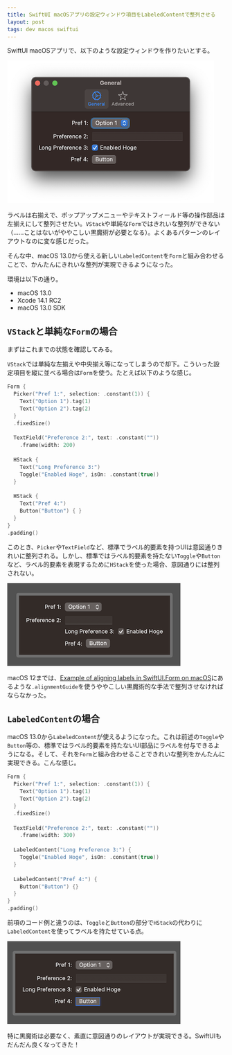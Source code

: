 ```yaml
---
title: SwiftUI macOSアプリの設定ウィンドウ項目をLabeledContentで整列させる
layout: post
tags: dev macos swiftui
---
```


SwiftUI macOSアプリで、以下のような設定ウィンドウを作りたいとする。

![](/blog/img/20221031/setting-window.png)

ラベルは右揃えで、ポップアップメニューやテキストフィールド等の操作部品は左揃えにして整列させたい。`VStack`や単純な`Form`ではきれいな整列ができない（……ことはないがややこしい黒魔術が必要となる）。よくあるパターンのレイアウトなのに変な感じだった。

そんな中、macOS 13.0から使える新しい`LabeledContent`を`Form`と組み合わせることで、かんたんにきれいな整列が実現できるようになった。

環境は以下の通り。
- macOS 13.0
- Xcode 14.1 RC2
- macOS 13.0 SDK

## `VStack`と単純な`Form`の場合

まずはこれまでの状態を確認してみる。

`VStack`では単純な左揃えや中央揃え等になってしまうので却下。こういった設定項目を縦に並べる場合は`Form`を使う。たとえば以下のような感じ。

```swift
Form {
  Picker("Pref 1:", selection: .constant(1)) {
    Text("Option 1").tag(1)
    Text("Option 2").tag(2)
  }
  .fixedSize()

  TextField("Preference 2:", text: .constant(""))
    .frame(width: 200)

  HStack {
    Text("Long Preference 3:")
    Toggle("Enabled Hoge", isOn: .constant(true))
  }

  HStack {
    Text("Pref 4:")
    Button("Button") { }
  }
}
.padding()
```

このとき、`Picker`や`TextField`など、標準でラベル的要素を持つUIは意図通りきれいに整列される。しかし、標準ではラベル的要素を持たない`Toggle`や`Button`など、ラベル的要素を表現するために`HStack`を使った場合、意図通りには整列されない。

![](/blog/img/20221031/simple-form.png)

macOS 12までは、[Example of aligning labels in SwiftUI.Form on macOS](https://gist.github.com/marcprux/afd2f80baa5b6d60865182a828e83586)にあるような`.alignmentGuide`を使うややこしい黒魔術的な手法で整列させなければならなかった。

## `LabeledContent`の場合

macOS 13.0から`LabeledContent`が使えるようになった。これは前述の`Toggle`や`Button`等の、標準ではラベル的要素を持たないUI部品にラベルを付与できるようになる。そして、それを`Form`と組み合わせることできれいな整列をかんたんに実現できる。こんな感じ。

```swift
Form {
  Picker("Pref 1:", selection: .constant(1)) {
    Text("Option 1").tag(1)
    Text("Option 2").tag(2)
  }
  .fixedSize()

  TextField("Preference 2:", text: .constant(""))
    .frame(width: 300)

  LabeledContent("Long Preference 3:") {
    Toggle("Enabled Hoge", isOn: .constant(true))
  }

  LabeledContent("Pref 4:") {
    Button("Button") {}
  }
}
.padding()
```

前項のコード例と違うのは、`Toggle`と`Button`の部分で`HStack`の代わりに`LabeledContent`を使ってラベルを持たせている点。

![](/blog/img/20221031/labeled-content-form.png)

特に黒魔術は必要なく、素直に意図通りのレイアウトが実現できる。SwiftUIもだんだん良くなってきた！